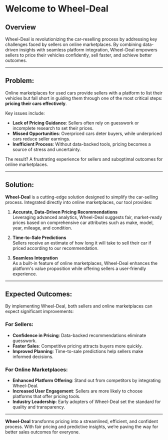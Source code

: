 # Welcome to Wheel-Deal


## Overview

Wheel-Deal is revolutionizing the car-reselling process by addressing key challenges faced by sellers on online marketplaces. By combining data-driven insights with seamless platform integration, Wheel-Deal empowers sellers to price their vehicles confidently, sell faster, and achieve better outcomes.

---

## Problem:

Online marketplaces for used cars provide sellers with a platform to list their vehicles but fall short in guiding them through one of the most critical steps: **pricing their cars effectively**. 

Key issues include:

- **Lack of Pricing Guidance**: Sellers often rely on guesswork or incomplete research to set their prices.  
- **Missed Opportunities**: Overpriced cars deter buyers, while underpriced cars reduce seller earnings.  
- **Inefficient Process**: Without data-backed tools, pricing becomes a source of stress and uncertainty.

The result? A frustrating experience for sellers and suboptimal outcomes for online marketplaces.

---

## Solution:


**Wheel-Deal** is a cutting-edge solution designed to simplify the car-selling process. Integrated directly into online marketplaces, our tool provides:

1. **Accurate, Data-Driven Pricing Recommendations**  
   Leveraging advanced analytics, Wheel-Deal suggests fair, market-ready prices based on comprehensive car attributes such as make, model, year, mileage, and condition.  

2. **Time-to-Sale Predictions**  
   Sellers receive an estimate of how long it will take to sell their car if priced according to our recommendation.  

3. **Seamless Integration**  
   As a built-in feature of online marketplaces, Wheel-Deal enhances the platform's value proposition while offering sellers a user-friendly experience.

---

## Expected Outcomes:

By implementing Wheel-Deal, both sellers and online marketplaces can expect significant improvements:

### For Sellers:
- **Confidence in Pricing**: Data-backed recommendations eliminate guesswork.  
- **Faster Sales**: Competitive pricing attracts buyers more quickly.  
- **Improved Planning**: Time-to-sale predictions help sellers make informed decisions.  

### For Online Marketplaces:
- **Enhanced Platform Offering**: Stand out from competitors by integrating Wheel-Deal.  
- **Increased User Engagement**: Sellers are more likely to choose platforms that offer pricing tools.  
- **Industry Leadership**: Early adopters of Wheel-Deal set the standard for quality and transparency.

---

**Wheel-Deal** transforms pricing into a streamlined, efficient, and confident process. With fair pricing and predictive insights, we’re paving the way for better sales outcomes for everyone.
